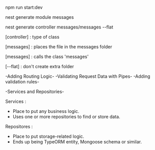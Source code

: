 npm run start:dev

nest generate module messages

nest generate controller messages/messages --flat

[controller] : type of class

[messages] : places the file in the messages folder

[messages] : calls the class 'messages'

[--flat] : don't create extra folder

-Adding Routing Logic-
-Validating Request Data with Pipes-
-Adding validation rules-

-Services and Repositories-

Services :

- Place to put any business logic.
- Uses one or more repositories to find or store data.

Repositores :

- Place to put storage-related logic.
- Ends up being TypeORM entity, Mongoose schema or similar.
